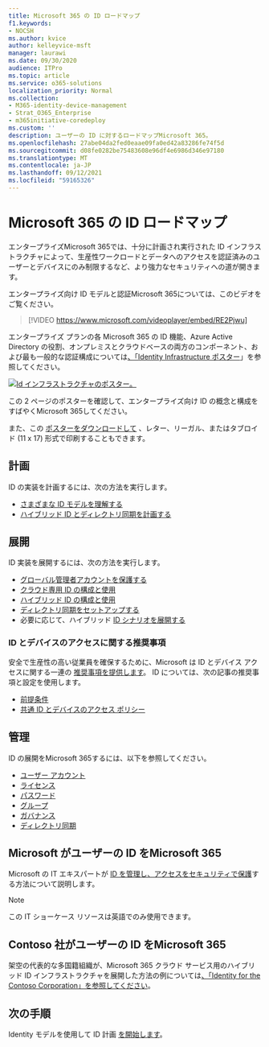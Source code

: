 ```yaml
---
title: Microsoft 365 の ID ロードマップ
f1.keywords:
- NOCSH
ms.author: kvice
author: kelleyvice-msft
manager: laurawi
ms.date: 09/30/2020
audience: ITPro
ms.topic: article
ms.service: o365-solutions
localization_priority: Normal
ms.collection:
- M365-identity-device-management
- Strat_O365_Enterprise
- m365initiative-coredeploy
ms.custom: ''
description: ユーザーの ID に対するロードマップMicrosoft 365。
ms.openlocfilehash: 27abe04da2fed0eaae09fa0ed42a83286fe74f5d
ms.sourcegitcommit: d08fe0282be75483608e96df4e6986d346e97180
ms.translationtype: MT
ms.contentlocale: ja-JP
ms.lasthandoff: 09/12/2021
ms.locfileid: "59165326"
---
```

# <a name="identity-roadmap-for-microsoft-365"></a>Microsoft 365 の ID ロードマップ

エンタープライズMicrosoft 365では、十分に計画され実行された ID インフラストラクチャによって、生産性ワークロードとデータへのアクセスを認証済みのユーザーとデバイスにのみ制限するなど、より強力なセキュリティへの道が開きます。

エンタープライズ向け ID モデルと認証Microsoft 365については、このビデオをご覧ください。

<p> </p>

> [!VIDEO https://www.microsoft.com/videoplayer/embed/RE2Pjwu]

エンタープライズ プランの各 Microsoft 365 の ID 機能、Azure Active Directory の役割、オンプレミスとクラウドベースの両方のコンポーネント、および最も一般的な認証構成については[、「Identity Infrastructure ポスター](../downloads/m365e-identity-infra.pdf)」を参照してください。

[![Id インフラストラクチャのポスター。](../downloads/m365e-identity-infra.png)](../downloads/m365e-identity-infra.pdf)

この 2 ページのポスターを確認して、エンタープライズ向け ID の概念と構成をすばやくMicrosoft 365してください。

また、この [ポスターをダウンロードして](https://github.com/MicrosoftDocs/microsoft-365-docs/raw/public/microsoft-365/downloads/m365e-identity-infra.pdf) 、レター、リーガル、またはタブロイド (11 x 17) 形式で印刷することもできます。

## <a name="plan"></a>計画

ID の実装を計画するには、次の方法を実行します。

- [さまざまな ID モデルを理解する](about-microsoft-365-identity.md)
- [ハイブリッド ID とディレクトリ同期を計画する](plan-for-directory-synchronization.md)

## <a name="deploy"></a>展開

ID 実装を展開するには、次の方法を実行します。

- [グローバル管理者アカウントを保護する](protect-your-global-administrator-accounts.md)
- [クラウド専用 ID の構成と使用](cloud-only-identities.md)
- [ハイブリッド ID の構成と使用](prepare-for-directory-synchronization.md)
- [ディレクトリ同期をセットアップする](set-up-directory-synchronization.md)
- 必要に応じて、ハイブリッド [ID シナリオを展開する](hybrid-solutions.md)

### <a name="identity-and-device-access-recommendations"></a>ID とデバイスのアクセスに関する推奨事項

安全で生産性の高い従業員を確保するために、Microsoft は ID とデバイス アクセスに関する一連の [推奨事項を提供します](../security/office-365-security/microsoft-365-policies-configurations.md)。 ID については、次の記事の推奨事項と設定を使用します。

- [前提条件](../security/office-365-security/identity-access-prerequisites.md)
- [共通 ID とデバイスのアクセス ポリシー](../security/office-365-security/identity-access-policies.md)

## <a name="manage"></a>管理

ID の展開をMicrosoft 365するには、以下を参照してください。

- [ユーザー アカウント](manage-microsoft-365-accounts.md)
- [ライセンス](assign-licenses-to-user-accounts.md)
- [パスワード](manage-microsoft-365-passwords.md)
- [グループ](manage-microsoft-365-groups.md)
- [ガバナンス](manage-microsoft-365-identity-governance.md)
- [ディレクトリ同期](view-directory-synchronization-status.md)

## <a name="how-microsoft-does-identity-for-microsoft-365"></a>Microsoft がユーザーの ID をMicrosoft 365

Microsoft の IT エキスパートが [ID を管理し、アクセスをセキュリティで保護](https://www.microsoft.com/en-us/itshowcase/managing-user-identities-and-secure-access-at-microsoft)する方法について説明します。

>[!Note]
>この IT ショーケース リソースは英語でのみ使用できます。
>

## <a name="how-contoso-did-identity-for-microsoft-365"></a>Contoso 社がユーザーの ID をMicrosoft 365

架空の代表的な多国籍組織が、Microsoft 365 クラウド サービス用のハイブリッド ID インフラストラクチャを展開した方法の例については[、「Identity for the Contoso Corporation」を参照してください](contoso-identity.md)。

## <a name="next-step"></a>次の手順

Identity モデルを使用して ID 計画 [を開始します](about-microsoft-365-identity.md)。
